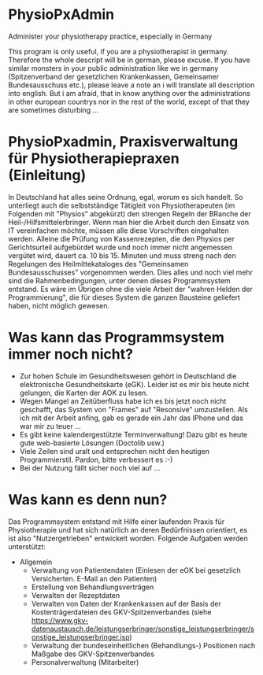 # PhysioPxAdmin
Administer your physiotherapy practice, especially in Germany

This program is only useful, if you are a physiotherapist in germany. Therefore the whole descript will be in german, please excuse. If you have similar monsters in your public administration like we in germany (Spitzenverband der gesetzlichen Krankenkassen, Gemeinsamer Bundesausschuss etc.), please leave a note an i will translate all description into english. But i am afraid, that in know anything over the administrations in other european countrys nor in the rest of the world, except of that they are sometimes disturbing ...
# PhysioPxadmin, Praxisverwaltung für Physiotherapiepraxen (Einleitung)
In Deutschland hat alles seine Ordnung, egal, worum es sich handelt. So unterliegt auch die selbstständige Tätigleit von Physiotherapeuten (im Folgenden mit "Physios" abgekürzt) den strengen Regeln der BRanche der Heil-/Hilfsmittelerbringer. Wenn man hier die Arbeit durch den Einsatz von IT vereinfachen möchte, müssen alle diese Vorschriften eingehalten werden. Alleine die Prüfung von Kassenrezepten, die den Physios per Gerichtsurteil aufgebürdet wurde und noch immer nicht angemessen vergütet wird, dauert ca. 10 bis 15. Minuten und muss streng nach den Regelungen des Heilmittekataloges des "Gemeinsamen Bundesausschusses" vorgenommen werden. Dies alles und noch viel mehr sind die Rahmenbedingungen, unter denen dieses Programmsystem entstand. Es wäre im Übrigen ohne die viele Arbeit der "wahren Helden der Programmierung", die für dieses System die ganzen Bausteine geliefert haben, nicht möglich gewesen.
# Was kann das Programmsystem immer noch nicht?
- Zur hohen Schule im Gesundheitswesen gehört in Deutschland die elektronische Gesundheitskarte (eGK). Leider ist es mir bis heute nicht gelungen, die Karten der AOK zu lesen.
- Wegen Mangel an Zeitüberfluss habe ich es bis jetzt noch nicht geschafft, das System von "Frames" auf "Resonsive" umzustellen. Als ich mit der Arbeit anfing, gab es gerade ein Jahr das IPhone und das war mir zu teuer ...
- Es gibt keine kalendergestützte Terminverwaltung! Dazu gibt es heute gute web-basierte Lösungen (Doctolib usw.)
- Viele Zeilen sind uralt und entsprechen nicht den heutigen Programmierstil. Pardon, bitte verbessert es :-)
- Bei der Nutzung fällt sicher noch viel auf ...
# Was kann es denn nun?
Das Programmsystem entstand mit Hilfe einer laufenden Praxis für Physiotherapie und hat sich natürlich an deren Bedürfnissen orientiert, es ist also "Nutzergetrieben" entwickelt worden. Folgende Aufgaben werden unterstützt:
- Allgemein
  - Verwaltung von Patientendaten (Einlesen der eGK bei gesetzlich Versicherten. E-Mail an den Patienten)
  - Erstellung von Behandlungsverträgen
  - Verwalten der Rezeptdaten
  - Verwalten von Daten der Krankenkassen auf der Basis der Kostenträgerdateien des GKV-Spitzenverbandes (siehe https://www.gkv-datenaustausch.de/leistungserbringer/sonstige_leistungserbringer/sonstige_leistungserbringer.jsp)
  - Verwaltung der bundeseinheitlichen (Behandlungs-) Positionen nach Maßgabe des GKV-Spitzenverbandes
  - Personalverwaltung (Mitarbeiter)

